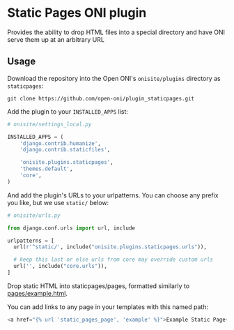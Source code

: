 Static Pages ONI plugin
===

Provides the ability to drop HTML files into a special directory and have ONI
serve them up at an arbitrary URL

Usage
---

Download the repository into the Open ONI's `onisite/plugins` directory as `staticpages`:

    git clone https://github.com/open-oni/plugin_staticpages.git

Add the plugin to your `INSTALLED_APPS` list:

```python
# onisite/settings_local.py

INSTALLED_APPS = (
    'django.contrib.humanize',
    'django.contrib.staticfiles',

    'onisite.plugins.staticpages',
    'themes.default',
    'core',
)

```

And add the plugin's URLs to your urlpatterns.  You can choose any prefix you
like, but we use `static/` below:

```python
# onisite/urls.py

from django.conf.urls import url, include

urlpatterns = [
  url(r'^static/', include("onisite.plugins.staticpages.urls")),

  # keep this last or else urls from core may override custom urls
  url('', include("core.urls")),
]
```

Drop static HTML into staticpages/pages, formatted similarly to [pages/example.html](pages/example.html).

You can add links to any page in your templates with this named path:

```python
<a href="{% url 'static_pages_page', 'example' %}">Example Static Page</a>
```
